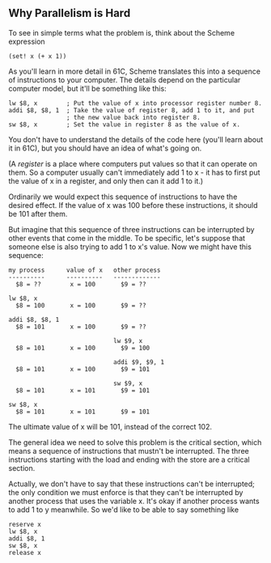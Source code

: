 ## Why Parallelism is Hard

To see in simple terms what the problem is, think about the Scheme expression

    
    (set! x (+ x 1))

As you'll learn in more detail in 61C, Scheme translates this into a sequence
of instructions to your computer. The details depend on the particular
computer model, but it'll be something like this:

    
    lw $8, x        ; Put the value of x into processor register number 8.
    addi $8, $8, 1  ; Take the value of register 8, add 1 to it, and put  
                    ; the new value back into register 8.
    sw $8, x        ; Set the value in register 8 as the value of x.
    

You don't have to understand the details of the code here (you'll learn about
it in 61C), but you should have an idea of what's going on.

(A _register_ is a place where computers put values so that it can operate on
them.  So a computer usually can't immediately add 1 to x - it has to first
put the value of x in a register, and only then can it add 1 to it.)

Ordinarily we would expect this sequence of instructions to have the desired
effect. If the value of x was 100 before these instructions, it should be 101
after them.

But imagine that this sequence of three instructions can be interrupted by
other events that come in the middle. To be specific, let's suppose that
someone else is also trying to add 1 to x's value. Now we might have this
sequence:

    
    my process      value of x   other process
    ----------      ----------   -------------  
      $8 = ??        x = 100       $9 = ??
      
    lw $8, x  
      $8 = 100       x = 100       $9 = ??
      
    addi $8, $8, 1  
      $8 = 101       x = 100       $9 = ??
      
                                 lw $9, x  
      $8 = 101       x = 100       $9 = 100
      
                                 addi $9, $9, 1  
      $8 = 101       x = 100       $9 = 101
      
                                 sw $9, x  
      $8 = 101       x = 101       $9 = 101
      
    sw $8, x  
      $8 = 101       x = 101       $9 = 101

The ultimate value of x will be 101, instead of the correct 102.

The general idea we need to solve this problem is the critical section, which
means a sequence of instructions that mustn't be interrupted. The three
instructions starting with the load and ending with the store are a critical
section.

Actually, we don't have to say that these instructions can't be interrupted;
the only condition we must enforce is that they can't be interrupted by
another process that uses the variable x. It's okay if another process wants
to add 1 to y meanwhile. So we'd like to be able to say something like

    
    reserve x
    lw $8, x
    addi $8, 1
    sw $8, x
    release x
    

